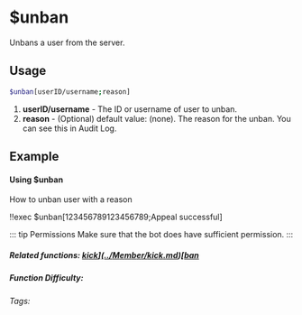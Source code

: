 # $unban

Unbans a user from the server.

## Usage

```bash
$unban[userID/username;reason]
```
1. **userID/username** - The ID or username of user to unban.
2. **reason** - (Optional) default value: (none). The reason for the unban. You can see this in Audit Log.

## Example

#### Using $unban

How to unban user with a reason

<discord-messages>
    <discord-message :bot="false" role-color="#d6e0ff" author="User" avatar="https://cdn.discordapp.com/embed/avatars/0.png">
        !!exec $unban[123456789123456789;Appeal successful]
    </discord-message>
</discord-messages>

::: tip Permissions
Make sure that the bot does have sufficient permission.
:::

##### Related functions: [$kick](../Member/kick.md) [$ban](../Member/ban.md)

##### Function Difficulty: <Badge type="tip" text="Easy" vertical="middle" />
###### Tags: <Badge type="tip" text="unban" vertical="middle" /> <Badge type="tip" text="unpunish" vertical="middle" /> <Badge type="tip" text="member" vertical="middle" /> <Badge type="tip" text="moderation" vertical="middle" />